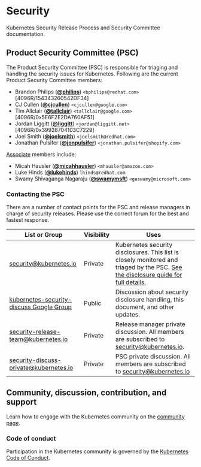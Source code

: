 # Security

Kubernetes Security Release Process and Security Committee documentation.

## Product Security Committee (PSC)

The Product Security Committee (PSC) is responsible for triaging and handling the security issues for Kubernetes. Following are the current Product Security Committee members:

- Brandon Philips (**[@philips](https://github.com/philips)**) `<bphilips@redhat.com>` [4096R/154343260542DF34]
- CJ Cullen (**[@cjcullen](https://github.com/cjcullen)**) `<cjcullen@google.com>`
- Tim Allclair (**[@tallclair](https://github.com/tallclair)**) `<tallclair@google.com>` [4096R/0x5E6F2E2DA760AF51]
- Jordan Liggitt (**[@liggitt](https://github.com/liggitt)**) `<jordan@liggitt.net>` [4096R/0x39928704103C7229]
- Joel Smith (**[@joelsmith](https://github.com/joelsmith)**) `<joelsmith@redhat.com>`
- Jonathan Pulsifer (**[@jonpulsifer](https://github.com/jonpulsifer)**) `<jonathan.pulsifer@shopify.com>`

[Associate](#Associate) members include:
- Micah Hausler (**[@micahhausler](https://github.com/micahhausler)**) `<mhausler@amazon.com>`
- Luke Hinds (**[@lukehinds](https://github.com/lukehinds)**) `lhinds@redhat.com`
- Swamy Shivaganga Nagaraju (**[@swamymsft](https://github.com/swamymsft)**) `<gaswamy@microsoft.com>`

### Contacting the PSC

There are a number of contact points for the PSC and release managers in charge of security releases. Please use the correct forum for the best and fastest response.

| List or Group | Visibility | Uses |
| ------------- | ---------- | ---- |
| security@kubernetes.io | Private | Kubernetes security disclosures. This list is closely monitored and triaged by the PSC. [See the disclosure guide for full details.](http://kubernetes.io/security) |
| [kubernetes-security-discuss Google Group](https://groups.google.com/forum/#!forum/kubernetes-security-discuss) | Public | Discussion about security disclosure handling, this document, and other updates. |
| security-release-team@kubernetes.io | Private | Release manager private discussion. All members are subscribed to security@kubernetes.io. |
| security-discuss-private@kubernetes.io | Private | PSC private discussion. All members are subscribed to security@kubernetes.io |

## Community, discussion, contribution, and support

Learn how to engage with the Kubernetes community on the [community page](http://kubernetes.io/community/).

### Code of conduct

Participation in the Kubernetes community is governed by the [Kubernetes Code of Conduct](code-of-conduct.md).

